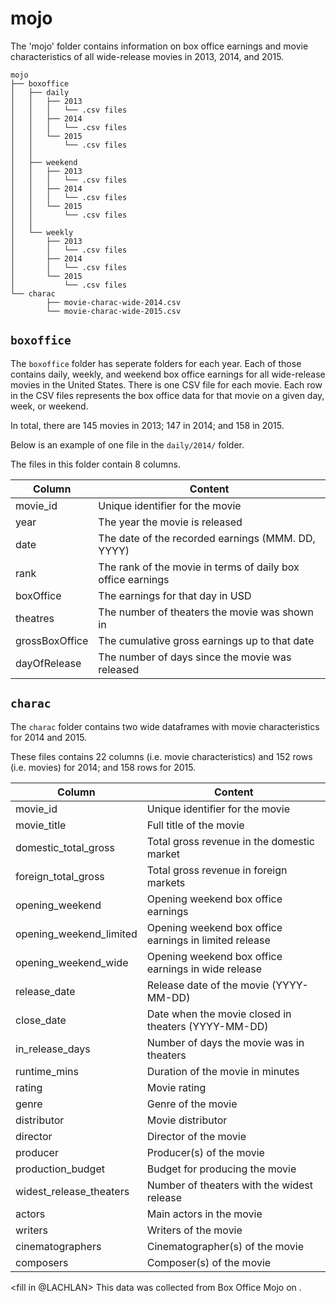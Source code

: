 # mojo

The 'mojo' folder contains information on box office earnings and movie characteristics of all wide-release movies in 2013, 2014, and 2015.

```
mojo
├── boxoffice
│   ├── daily
│   │   ├── 2013 
│   │   │   └── .csv files
│   │   ├── 2014
│   │   │   └── .csv files
│   │   └── 2015                                               
│   │       └── .csv files
│   │
│   ├── weekend    
│   │   ├── 2013 
│   │   │   └── .csv files
│   │   ├── 2014
│   │   │   └── .csv files
│   │   └── 2015                                               
│   │       └── .csv files
│   │
│   └── weekly
│       ├── 2013 
│       │   └── .csv files
│       ├── 2014
│       │   └── .csv files
│       └── 2015                                               
│           └── .csv files
└── charac
        ├── movie-charac-wide-2014.csv
        └── movie-charac-wide-2015.csv       
```

## `boxoffice`

The `boxoffice` folder has seperate folders for each year.
Each of those contains daily, weekly, and weekend box office earnings for all wide-release movies in the United States. 
There is one CSV file for each movie.
Each row in the CSV files represents the box office data for that movie on a given day, week, or weekend.

In total, there are 145 movies in 2013; 147 in 2014; and 158 in 2015.

Below is an example of one file in the `daily/2014/` folder. 

The files in this folder contain 8 columns.

| Column          | Content                                                      |
|-----------------|--------------------------------------------------------------|
| movie_id        | Unique identifier for the movie                              |
| year            | The year the movie is released                               |
| date            | The date of the recorded earnings (MMM. DD, YYYY)    |
| rank            | The rank of the movie in terms of daily box office earnings  |
| boxOffice       | The earnings for that day in USD                             |
| theatres        | The number of theaters the movie was shown in                |
| grossBoxOffice  | The cumulative gross earnings up to that date                |
| dayOfRelease    | The number of days since the movie was released              |                                           | 



## `charac`
The `charac` folder contains two wide dataframes with movie characteristics for 2014 and 2015. 

These files contains 22 columns (i.e. movie characteristics) and 152 rows (i.e. movies) for 2014; and 158 rows for 2015.

| Column                   | Content                                                |
| ------------------------ | ------------------------------------------------------ |
| movie_id                 | Unique identifier for the movie                        |
| movie_title              | Full title of the movie                                |
| domestic_total_gross     | Total gross revenue in the domestic market             |
| foreign_total_gross      | Total gross revenue in foreign markets                 |
| opening_weekend          | Opening weekend box office earnings                    |
| opening_weekend_limited  | Opening weekend box office earnings in limited release |
| opening_weekend_wide     | Opening weekend box office earnings in wide release    |
| release_date             | Release date of the movie (YYYY-MM-DD)                 |
| close_date               | Date when the movie closed in theaters (YYYY-MM-DD)    |
| in_release_days          | Number of days the movie was in theaters               |
| runtime_mins             | Duration of the movie in minutes                       |
| rating                   | Movie rating                                           |
| genre                    | Genre of the movie                                     |
| distributor              | Movie distributor                                      |
| director                 | Director of the movie                                  |
| producer                 | Producer(s) of the movie                               |
| production_budget        | Budget for producing the movie                         |
| widest_release_theaters  | Number of theaters with the widest release             |
| actors                   | Main actors in the movie                               |
| writers                  | Writers of the movie                                   |
| cinematographers         | Cinematographer(s) of the movie                        |
| composers                | Composer(s) of the movie                               |

<fill in @LACHLAN>
This data was collected from Box Office Mojo <link> on <date>. 
